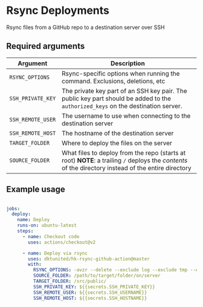 # Rsync Deployments

Rsync files from a GitHub repo to a destination server over SSH

## Required arguments

| Argument           | Description                                                                                                                                          |
|--------------------|------------------------------------------------------------------------------------------------------------------------------------------------------|
| `RSYNC_OPTIONS`    | Rsync-specific options when running the command. Exclusions, deletions, etc      
| `SSH_PRIVATE_KEY`  | The private key part of an SSH key pair. The public key part should be added to the `authorized_keys` on the destination server. |
| `SSH_REMOTE_USER`     | The username to use when connecting to the destination server                                                                    |
| `SSH_REMOTE_HOST`     | The hostname of the destination server      |
| `TARGET_FOLDER`    | Where to deploy the files on the server                                                                                                              |
| `SOURCE_FOLDER`    | What files to deploy from the repo (starts at root) **NOTE**: a trailing `/` deploys the _contents_ of the directory instead of the entire directory |

## Example usage

```yaml

jobs:
  deploy:
    name: Deploy
    runs-on: ubuntu-latest
    steps:
      - name: Checkout code
        uses: actions/checkout@v2

      - name: Deploy via rsync
        uses: dktunited/hk-rsync-github-action@master
        with:
          RSYNC_OPTIONS: -avzr --delete --exclude log --exclude tmp --exclude=".*"
          SOURCE_FOLDER: /path/to/target/folder/on/server
          TARGET_FOLDER: /src/public/
          SSH_PRIVATE_KEY: ${{secrets.SSH_PRIVATE_KEY}}
          SSH_REMOTE_USER: ${{secrets.SSH_USERNAME}}
          SSH_REMOTE_HOST: ${{secrets.SSH_HOSTNAME}}
```
